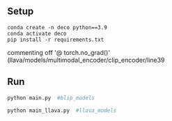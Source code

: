 ## Setup
```
conda create -n deco python==3.9
conda activate deco
pip install -r requirements.txt
```
commenting off '@ torch.no_grad()' (llava/models/multimodal_encoder/clip_encoder/line39
## Run
```bash
python main.py  #blip_models
```

```bash
python main_llava.py  #llava_models
```
